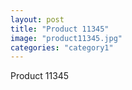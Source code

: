```yaml
---
layout: post
title: "Product 11345"
image: "product11345.jpg"
categories: "category1"
---
```

Product 11345
